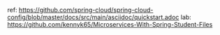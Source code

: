 ref: https://github.com/spring-cloud/spring-cloud-config/blob/master/docs/src/main/asciidoc/quickstart.adoc
lab: https://github.com/kennyk65/Microservices-With-Spring-Student-Files
